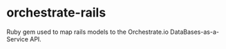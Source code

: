 orchestrate-rails
=================

Ruby gem used to map rails models to the Orchestrate.io DataBases-as-a-Service API.


